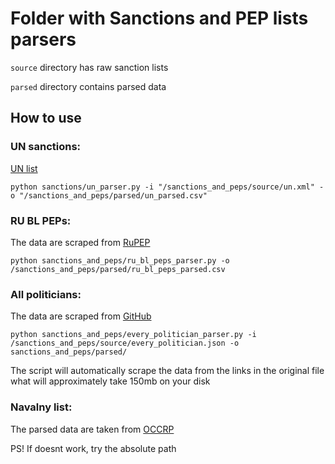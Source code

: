 # Folder with Sanctions and PEP lists parsers

`source` directory has raw sanction lists

`parsed` directory contains parsed data

## How to use

### UN sanctions:

[UN list](https://www.un.org/securitycouncil/content/un-sc-consolidated-list)

```
python sanctions/un_parser.py -i "/sanctions_and_peps/source/un.xml" -o "/sanctions_and_peps/parsed/un_parsed.csv"
```

### RU BL PEPs:

The data are scraped from [RuPEP](https://rupep.org/en/persons_list/)

```
python sanctions_and_peps/ru_bl_peps_parser.py -o /sanctions_and_peps/parsed/ru_bl_peps_parsed.csv
```

### All politicians:

The data are scraped from [GitHub](https://raw.githubusercontent.com/everypolitician/everypolitician-data/master/countries.json)

```
python sanctions_and_peps/every_politician_parser.py -i /sanctions_and_peps/source/every_politician.json -o sanctions_and_peps/parsed/
```

The script will automatically scrape the data from the links in the original file what will approximately take 150mb on your disk

### Navalny list:

The parsed data are taken from [OCCRP](https://www.occrp.org/en/daily/16253-navalny-s-foundation-lists-putin-s-6-000-bribe-takers-and-warmongers)

PS! If doesnt work, try the absolute path